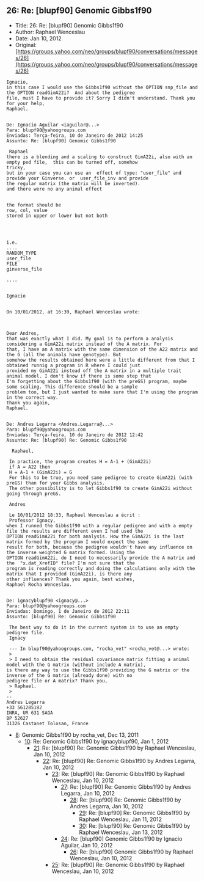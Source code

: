 ## 26: Re: [blupf90] Genomic Gibbs1f90

- Title: 26: Re: [blupf90] Genomic Gibbs1f90
- Author: Raphael Wenceslau
- Date: Jan 10, 2012
- Original: [https://groups.yahoo.com/neo/groups/blupf90/conversations/messages/26](https://groups.yahoo.com/neo/groups/blupf90/conversations/messages/26)

```
Ignacio,
in this case I would use the Gibbs1f90 without the OPTION snp_file and the OPTION readGimA22i?	And about the pedigree
file, must I have to provide it? Sorry I didn't understand. Thank you for your help,
Raphael. 


De: Ignacio Aguilar <iaguilar@...>
Para: blupf90@yahoogroups.com 
Enviadas: Terça-feira, 10 de Janeiro de 2012 14:25
Assunto: Re: [blupf90] Genomic Gibbs1f90
 
 Raphael
there is a blending and a scaling to construct GimA22i, also with an empty ped file,  this can be turned off, somehow
tricky,  
but in your case you can use an  effect of type: "user_file" and provide your Ginverse. or  user_file_inv and provide
the regular matrix (the matrix will be inverted).
and there were no any animal effect


the format should be 
row, col, value 
stored in upper or lower but not both




i.e. 
....
RANDOM_TYPE
user_file
FILE
ginverse_file

....


Ignacio 

 
On 10/01/2012, at 16:39, Raphael Wenceslau wrote:

 

Dear Andres,
that was exactly what I did. My goal is to perform a analysis considering a GimA22i matrix instead of the A matrix. For
that, I have an A matrix with the same dimension of the A22 matrix and the G (all the animals have genotype). But
somehow the results obtained here were a little different from that I obtained runnig a program in R where I could just
provided my GimA22i instead off the A matrix in a multiple trait animal model. I don't know if there is some step that
I'm forgetting about the Gibbs1f90 (with the preGS) program, maybe some scaling. This difference should be a sample
problem too, but I just wanted to make sure that I'm using the program in the correct way.
Thank you again,
Raphael.      


De: Andres Legarra <Andres.Legarra@...>
Para: blupf90@yahoogroups.com
Enviadas: Terça-feira, 10 de Janeiro de 2012 12:42
Assunto: Re: [blupf90] Re: Genomic Gibbs1f90
 
  Raphael,

 In practice, the program creates H = A-1 + (GimA22i)
 if A = A22 then 
 H = A-1 + (GimA22i) = G
 For this to be true, you need same pedigree to create GimA22i (with preGS) than for your Gibbs analysis.
 The other possibility is to let Gibbs1f90 to create GimA22i without going through preGS.

 Andres

 Le 10/01/2012 18:33, Raphael Wenceslau a écrit :
 Professor Ignacy,
when I runned the Gibbs1f90 with a regular pedigree and with a empty file the results are different even I had used the
OPTION readGimA22i for both analysis. How the GimA22i is the last matrix formed by the program I would expect the same
result for both, because the pedigree wouldn't have any influence on the inverse weighted G matrix formed. Using the
OPTION readGimA22i, do I need to necessarily provide the A matrix and the  "x.dat_XrefID" file? I'm not sure that the
program is reading correctly and doing the calculations only with the matrix that I provided (GimA22i), is there any
other influences? Thank you again, best wishes,
Raphael Rocha Wenceslau.  


De: ignacyblupf90 <ignacy@...>
Para: blupf90@yahoogroups.com
Enviadas: Domingo, 1 de Janeiro de 2012 22:11
Assunto: [blupf90] Re: Genomic Gibbs1f90
 
 The best way to do it in the current system is to use an empty pedigree file.
 Ignacy

 --- In blupf90@yahoogroups.com, "rocha_vet" <rocha_vet@...> wrote:
 >
 > I need to obtain the residual covariance matrix fitting a animal model with the G matrix (without include A matrix),
is there any way to use the Gibbs1f90 providing the G matrix or the inverse of the G matrix (already done) with no
pedigree file or A matrix? Thank you,
 > Raphael.
 >
-- 
Andres Legarra
+33 561285182
INRA, UR 631 SAGA
BP 52627
31326 Castanet Tolosan, France
```

- [8](0008.md): Genomic Gibbs1f90 by rocha_vet, Dec 13, 2011
    - [10](0010.md): Re: Genomic Gibbs1f90 by ignacyblupf90, Jan 1, 2012
        - [21](0021.md): Re: [blupf90] Re: Genomic Gibbs1f90 by Raphael Wenceslau, Jan 10, 2012
            - [22](0022.md): Re: [blupf90] Re: Genomic Gibbs1f90 by Andres Legarra, Jan 10, 2012
                - [23](0023.md): Re: [blupf90] Re: Genomic Gibbs1f90 by Raphael Wenceslau, Jan 10, 2012
                    - [27](0027.md): Re: [blupf90] Re: Genomic Gibbs1f90 by Andres Legarra, Jan 10, 2012
                        - [28](0028.md): Re: [blupf90] Re: Genomic Gibbs1f90 by Andres Legarra, Jan 10, 2012
                            - [29](0029.md): Re: [blupf90] Re: Genomic Gibbs1f90 by Raphael Wenceslau, Jan 11, 2012
                            - [30](0030.md): Re: [blupf90] Re: Genomic Gibbs1f90 by Raphael Wenceslau, Jan 13, 2012
                    - [24](0024.md): Re: [blupf90] Genomic Gibbs1f90 by Ignacio Aguilar, Jan 10, 2012
                        - [26](0026.md): Re: [blupf90] Genomic Gibbs1f90 by Raphael Wenceslau, Jan 10, 2012
                - [25](0025.md): Re: [blupf90] Re: Genomic Gibbs1f90 by Raphael Wenceslau, Jan 10, 2012
